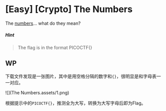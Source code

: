 # [Easy] [Crypto] The Numbers

The [numbers](https://jupiter.challenges.picoctf.org/static/f209a32253affb6f547a585649ba4fda/the_numbers.png)... what do they mean?

##### Hint

> The flag is in the format PICOCTF{}

## WP

下载文件发现是一张图片，其中是用空格分隔的数字和`{}`，很明显是和字母表一一对应。

![](The Numbers.assets/1.png)

根据提示中的`PICOCTF{}`，推测全为大写，转换为大写字母后即为Flag。

